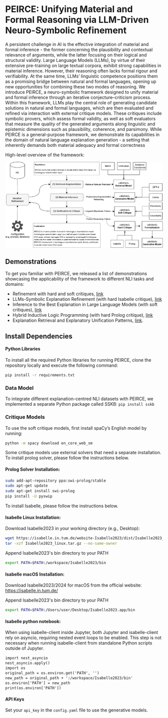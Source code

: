 # PEIRCE: Unifying Material and Formal Reasoning via LLM-Driven Neuro-Symbolic Refinement

A persistent challenge in AI is the effective integration of material and formal inference - the former concerning the plausibility and contextual relevance of arguments, while the latter focusing on their logical and structural validity. Large Language Models (LLMs), by virtue of their extensive pre-training on large textual corpora, exhibit strong capabilities in material inference. However, their reasoning often lacks formal rigour and verifiability. At the same time, LLMs’ linguistic competence positions them as a promising bridge between natural and formal languages, opening up new opportunities for combining these two modes of reasoning. We introduce PEIRCE, a neuro-symbolic framework designed to unify material and formal inference through an iterative conjecture–criticism process. Within this framework, LLMs play the central role of generating candidate solutions in natural and formal languages, which are then evaluated and refined via interaction with external critique models. These critiques include symbolic provers, which assess formal validity, as well as soft evaluators that measure the quality of the generated arguments along linguistic and epistemic dimensions such as plausibility, coherence, and parsimony. While PEIRCE is a general-purpose framework, we demonstrate its capabilities in the domain of natural language explanation generation - a setting that inherently demands both material adequacy and formal correctness

High-level overview of the framework:

![Image description](framework.png)

## Demonstrations

To get you familiar with PEIRCE, we released a list of demonstrations showcasing the applicability of the framework to different NLI tasks and domains:

- Refinement with hard and soft critiques, [link](https://github.com/neuro-symbolic-ai/peirce/blob/main/Soft%20and%20Hard%20Critiques.ipynb)
- LLMs-Symbolic Explanation Refinement (with hard Isabelle critique), [link](https://github.com/neuro-symbolic-ai/peirce/blob/main/Neuro-Symbolic%20Explanation%20Refinement.ipynb)
- Inference to the Best Explanation in Large Language Models (with soft critiques), [link](https://github.com/neuro-symbolic-ai/peirce/blob/main/Inference%20to%20the%20Best%20Explanation.ipynb)
- Hybrid Inductive Logic Programming (with hard Prolog critique), [link](https://github.com/neuro-symbolic-ai/peirce/blob/main/Hybrid%20Inductive%20Logic%20Programming.ipynb)
- Explanation Retrieval and Explanatory Unification Patterns, [link](https://github.com/neuro-symbolic-ai/peirce/blob/main/Explanation%20Retrieval.ipynb).

## Install Dependencies

#### Python Libraries

To install all the required Python libraries for running PEIRCE, clone the repository locally and execute the following command:

```bash
pip install -r requirements.txt
```

### Data Model

To integrate different explanation-centred NLI datasets with PEIRCE, we implemented a separate Python package called SSKB: `pip install sskb`


### Critique Models

To use the soft critique models, first install spaCy’s English model by running:

```bash
python -m spacy download en_core_web_sm
```

Some critique models use external solvers that need a separate installation. To install prolog solver, please follow the instructions below.

#### Prolog Solver Installation:

```bash
sudo add-apt-repository ppa:swi-prolog/stable
sudo apt-get update
sudo apt-get install swi-prolog
pip install -U pyswip
```

To install Isabelle, please follow the instructions below.

#### Isabelle Linux Installation:

Download Isabelle2023 in your working directory (e.g., Desktop):

```bash
wget https://isabelle.in.tum.de/website-Isabelle2023/dist/Isabelle2023_linux.tar.gz
tar -xzf Isabelle2023_linux.tar.gz --no-same-owner
```

Append Isabelle2023's bin directory to your PATH
```bash
export PATH=$PATH:/workspace/Isabelle2023/bin 
```

#### Isabelle macOS Installation:

Download Isabelle2023/2024 for macOS from the official website: https://isabelle.in.tum.de/

Append Isabelle2023's bin directory to your PATH
```bash
export PATH=$PATH:/Users/user/Desktop/Isabelle2023.app/bin
```
#### Isabelle python notebook:

When using isabelle-client inside Jupyter, both Jupyter and isabelle-client rely on asyncio, requiring nested event loops to be enabled. This step is not necessary when running isabelle-client from standalone Python scripts outside of Jupyter.

```
import nest_asyncio
nest_asyncio.apply()
import os
original_path = os.environ.get('PATH', '')
new_path = original_path + ':/workspace/Isabelle2023/bin'
os.environ['PATH'] = new_path
print(os.environ['PATH'])
```

#### API Keys
Set your `api_key` in the `config.yaml` file to use the generative models.
